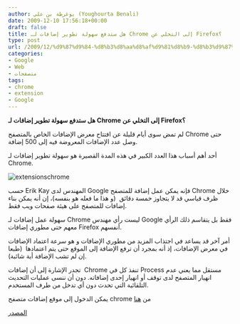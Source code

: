 ```yaml
---
author: يوغرطة بن علي (Youghourta Benali)
date: 2009-12-10 17:56:18+00:00
draft: false
title: هل ستدفع سهولة تطوير إضافات لـ Chrome إلى التخلي عن Firefox؟
type: post
url: /2009/12/%d9%87%d9%84-%d8%b3%d8%aa%d8%af%d9%81%d8%b9-%d8%b3%d9%87%d9%88%d9%84%d8%a9-%d8%aa%d8%b7%d9%88%d9%8a%d8%b1-%d8%a5%d8%b6%d8%a7%d9%81%d8%a7%d8%aa-%d9%84%d9%80-chrome-%d8%a5%d9%84%d9%89-%d8%a7%d9%84%d8%aa/
categories:
- Google
- Web
- متصفحات
tags:
- chrome
- extension
- Google
---
```


**هل ستدفع سهولة تطوير إضافات لـ Chrome إلى التخلي عن Firefox؟**



لم تمض سوى أيام قليلة عن افتتاح معرض الإضافات الخاص بالمتصفح Chrome حتى وصل عدد الإضافات المعروضة فيه إلى 500 إضافة.

أحد أهم أسباب هذا العدد الكبير في هذه المدة القصيرة هو سهولة تطوير إضافات لـ Chrome.

![extensionschrome](https://www.it-scoop.com/wp-content/uploads/2009/12/extensionschrome-300x176.jpg)


حسب Erik Kay المهندس لدى Google فإنه يمكن عمل إضافة للمتصفح Chrome خلال ظرف قياسي قد لا يتجاوز خمسة دقائق  (و هذا ما فعله هو بنفسه)، إن أنه يمكن بناء إضافات للمتصفح على هيئة صفحات ويب فقط.

سهولة عمل إضافات لـ Chrome ليست رأي مهندس Google فقط بل يتقاسم ذلك الرأي معهم حتى مطوري إضافات Firefox أنفسهم.

أمر آخر قد يساعد في اجتذاب المزيد من مطوري الإضافات و هو سرعة اعتماد الإضافات في معرض الإضافات، إذ أنه بمجرد أن ترفع الإضافة إلى الموقع حتى يتم اعتمادها  (طبعا إن لم تشب الإضافة أية شائبة).

تجدر الإشارة إلى أن إضافات  Chrome تنفذ كل في Process مستقل مما يعني عدم انهيار المتصفح لدى توقف أو انهيار إحدى إضافاته. دون أن ننسى عمليات التحديث التلقائية التي تحدث دون أي تدخل من طرف المستخدم.

يمكن الدخول إلى موقع إضافات متصفح chrome من [هنا](https://chrome.google.com/extensions)

[المصدر](http://www.techcrunch.com/2009/12/09/chrome-extensions-mac/)
